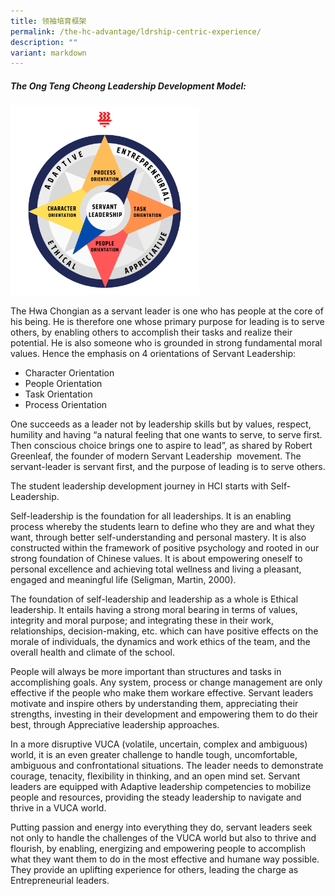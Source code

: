 ```yaml
---
title: 领袖培育框架
permalink: /the-hc-advantage/ldrship-centric-experience/
description: ""
variant: markdown
---
```

##### The Ong Teng Cheong Leadership Development Model:

<img style="width:60%" src="/images/ldrshipmodel.png">

The Hwa Chongian as a servant leader is one who has people at the core of his being. He is therefore one whose primary purpose for leading is to serve others, by enabling others to accomplish their tasks and realize their potential. He is also someone who is grounded in strong fundamental moral values. Hence the emphasis on 4 orientations of Servant Leadership:

*   Character Orientation
*   People Orientation
*   Task Orientation
*   Process Orientation

One succeeds as a leader not by leadership skills but by values, respect, humility and having “a natural feeling that one wants to serve, to serve first. Then conscious choice brings one to aspire to lead”, as shared by Robert Greenleaf, the founder of modern Servant Leadership&nbsp; movement. The servant-leader is servant first, and the purpose of leading is to serve others.

The student leadership development journey in HCI starts with Self-Leadership.

Self-leadership is the foundation for all leaderships. It is an enabling process whereby the students learn to define who they are and what they want, through better self-understanding and personal mastery. It is also constructed within the framework of positive psychology and rooted in our strong foundation of Chinese values. It is about empowering oneself to personal excellence and achieving total wellness and living a pleasant, engaged and meaningful life (Seligman, Martin, 2000).

The foundation of self-leadership and leadership as a whole is Ethical leadership. It entails having a strong moral bearing in terms of values, integrity and moral purpose; and integrating these in their work, relationships, decision-making, etc. which can have positive effects on the morale of individuals, the dynamics and work ethics of the team, and the overall health and climate of the school.

People will always be more important than structures and tasks in accomplishing goals. Any system, process or change management are only effective if the people who make them workare effective. Servant leaders motivate and inspire others by understanding them, appreciating their strengths, investing in their development and empowering them to do their best, through Appreciative leadership approaches.

In a more disruptive VUCA (volatile, uncertain, complex and ambiguous) world, it is an even greater challenge to handle tough, uncomfortable, ambiguous and confrontational situations. The leader needs to demonstrate courage, tenacity, flexibility in thinking, and an open mind set. Servant leaders are equipped with Adaptive leadership competencies to mobilize people and resources, providing the steady leadership to navigate and thrive in a VUCA world.

Putting passion and energy into everything they do, servant leaders seek not only to handle the challenges of the VUCA world but also to thrive and flourish, by enabling, energizing and empowering people to accomplish what they want them to do in the most effective and humane way possible. They provide an uplifting experience for others, leading the charge as Entrepreneurial leaders.